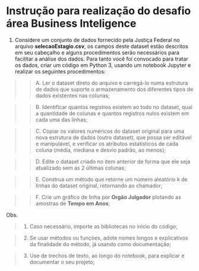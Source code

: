 # Instrução para realização do desafio área Business Inteligence


1.   Considere um conjunto de dados fornecido pela Justiça Federal no arquivo **selecaoEstagio.csv**, os campos deste dataset estão descritos em seu cabeçalho e alguns procedimentos serão necessários para facilitar a análise dos dados. Para tanto você foi convocado para tratar os dados, criar um código em Python 3, usando um notebook Jupyter e realizar os seguintes procedimentos:

>>A. Ler o dataset direto do arquivo e carregá-lo numa estrutura de dados que suporte o armazenamento dos diferentes tipos de dados existentes nas colunas;

>>B. Identificar quantos registros existem ao todo no dataset, qual a quantidade de colunas e quantos registros nulos existem em cada uma das linhas;

>>C. Copiar os valores numéricos do dataset original para uma nova estrutura de dados (outro dataset), que possa ser editável e manipulável, e verificar os atributos estatísticos de cada coluna (média, mediana e desvio padrão, ao menos);

>>D. Edite o dataset criado no item anterior de forma que ele seja atualizado sem as 2 últimas colunas;

>>E. Construa um método que retorne um número aleatório k de linhas do dataset original, retornando ao chamador;

>>F. Crie um gráfico de linha por **Orgão Julgador** plotando as amostras de **Tempo em Anos**;



Obs. 
> 1) Caso necessário, importe as bibliotecas no início do código;

>2) Se usar métodos ou funções, adote nomes longos e explicativos da finalidade do método, já usando como documentação;

>3) Use de trechos de texto, ao longo do notebook, para explicar e documentar o seu projeto;
